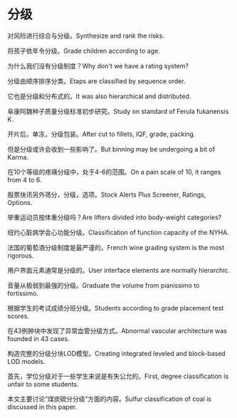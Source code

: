 # 分级

<p><span class="chinese">对风险进行综合与分级。</span><span class="english">Synthesize and rank the risks.</span></p>

<p><span class="chinese">将孩子依年令分级。</span><span class="english">Grade children according to age.</span></p>

<p><span class="chinese">为什么我们没有分级制度？</span><span class="english">Why don't we have a rating system?</span></p>

<p><span class="chinese">分级由顺序排序分类。</span><span class="english">Etaps are classified by sequence order.</span></p>

<p><span class="chinese">它也是分级和分布式的。</span><span class="english">It was also hierarchical and distributed.</span></p>

<p><span class="chinese">阜康阿魏种子质量分级标准初步研究。</span><span class="english">Study on standard of Ferula fukanensis K.</span></p>

<p><span class="chinese">开片后，单冻，分级包装。</span><span class="english">After cut to fillets, IQF, grade, packing.</span></p>

<p><span class="chinese">但是分级或许会收到一些影响了。</span><span class="english">But binning may be undergoing a bit of Karma.</span></p>

<p><span class="chinese">在10个等级的疼痛分级中，处于4-6的范围。</span><span class="english">On a pain scale of 10, it ranges from 4 to 6.</span></p>

<p><span class="chinese">股票快讯另外筛分，分级，选项。</span><span class="english">Stock Alerts Plus Screener, Ratings, Options.</span></p>

<p><span class="chinese">举重运动员按体重分级吗？</span><span class="english">Are lifters divided into body-weight categories?</span></p>

<p><span class="chinese">纽约心脏病学会心功能分级。</span><span class="english">Classification of function capacity of the NYHA.</span></p>

<p><span class="chinese">法国的葡萄酒分级制度是最严谨的。</span><span class="english">French wine grading system is the most rigorous.</span></p>

<p><span class="chinese">用户界面元素通常是分级的。</span><span class="english">User interface elements are normally hierarchic.</span></p>

<p><span class="chinese">音量从极弱到最强的分级。</span><span class="english">Graduate the volume from pianissimo to fortissimo.</span></p>

<p><span class="chinese">根据学生的考试成绩分班分级。</span><span class="english">Students according to grade placement test scores.</span></p>

<p><span class="chinese">在43例肿块中发现了异常血管分级方式。</span><span class="english">Abnormal vascular architecture was founded in 43 cases.</span></p>

<p><span class="chinese">构造完整的分级分块LOD模型。</span><span class="english">Creating integrated leveled and block-based LOD models.</span></p>

<p><span class="chinese">首先，学位分级对于一些学生来说是有失公允的。</span><span class="english">First, degree classification is unfair to some students.</span></p>

<p><span class="chinese">本文主要讨论“煤炭硫分分级”方面的内容。</span><span class="english">Sulfur classification of coal is discussed in this paper.</span></p>

